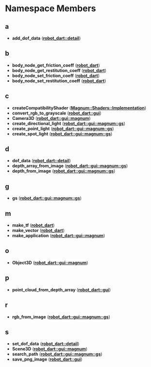 
# Namespace Members



## a

* **add\_dof\_data** ([**robot\_dart::detail**](namespacerobot__dart_1_1detail.md))


## b

* **body\_node\_get\_friction\_coeff** ([**robot\_dart**](namespacerobot__dart.md))
* **body\_node\_get\_restitution\_coeff** ([**robot\_dart**](namespacerobot__dart.md))
* **body\_node\_set\_friction\_coeff** ([**robot\_dart**](namespacerobot__dart.md))
* **body\_node\_set\_restitution\_coeff** ([**robot\_dart**](namespacerobot__dart.md))


## c

* **createCompatibilityShader** ([**Magnum::Shaders::Implementation**](namespaceMagnum_1_1Shaders_1_1Implementation.md))
* **convert\_rgb\_to\_grayscale** ([**robot\_dart::gui**](namespacerobot__dart_1_1gui.md))
* **Camera3D** ([**robot\_dart::gui::magnum**](namespacerobot__dart_1_1gui_1_1magnum.md))
* **create\_directional\_light** ([**robot\_dart::gui::magnum::gs**](namespacerobot__dart_1_1gui_1_1magnum_1_1gs.md))
* **create\_point\_light** ([**robot\_dart::gui::magnum::gs**](namespacerobot__dart_1_1gui_1_1magnum_1_1gs.md))
* **create\_spot\_light** ([**robot\_dart::gui::magnum::gs**](namespacerobot__dart_1_1gui_1_1magnum_1_1gs.md))


## d

* **dof\_data** ([**robot\_dart::detail**](namespacerobot__dart_1_1detail.md))
* **depth\_array\_from\_image** ([**robot\_dart::gui::magnum::gs**](namespacerobot__dart_1_1gui_1_1magnum_1_1gs.md))
* **depth\_from\_image** ([**robot\_dart::gui::magnum::gs**](namespacerobot__dart_1_1gui_1_1magnum_1_1gs.md))


## g

* **gs** ([**robot\_dart::gui::magnum::gs**](namespacerobot__dart_1_1gui_1_1magnum_1_1gs_1_1_0d21.md))


## m

* **make\_tf** ([**robot\_dart**](namespacerobot__dart.md))
* **make\_vector** ([**robot\_dart**](namespacerobot__dart.md))
* **make\_application** ([**robot\_dart::gui::magnum**](namespacerobot__dart_1_1gui_1_1magnum.md))


## o

* **Object3D** ([**robot\_dart::gui::magnum**](namespacerobot__dart_1_1gui_1_1magnum.md))


## p

* **point\_cloud\_from\_depth\_array** ([**robot\_dart::gui**](namespacerobot__dart_1_1gui.md))


## r

* **rgb\_from\_image** ([**robot\_dart::gui::magnum::gs**](namespacerobot__dart_1_1gui_1_1magnum_1_1gs.md))


## s

* **set\_dof\_data** ([**robot\_dart::detail**](namespacerobot__dart_1_1detail.md))
* **Scene3D** ([**robot\_dart::gui::magnum**](namespacerobot__dart_1_1gui_1_1magnum.md))
* **search\_path** ([**robot\_dart::gui::magnum::gs**](namespacerobot__dart_1_1gui_1_1magnum_1_1gs.md))
* **save\_png\_image** ([**robot\_dart::gui**](namespacerobot__dart_1_1gui.md))





